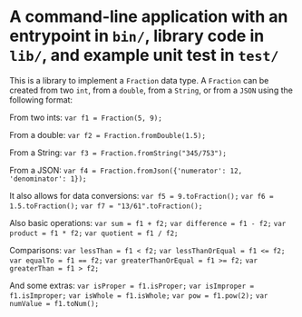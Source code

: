 # A command-line application with an entrypoint in `bin/`, library code in `lib/`, and example unit test in `test/`

This is a library to implement a `Fraction` data type. A `Fraction` can be created from two `int`, from a `double`, from a `String`, or from a `JSON` using the following format:

From two ints:
`var f1 = Fraction(5, 9);`

From a double:
`var f2 = Fraction.fromDouble(1.5);`

From a String:
`var f3 = Fraction.fromString("345/753");`

From a JSON:
`var f4 = Fraction.fromJson({'numerator': 12, 'denominator': 1});`

It also allows for data conversions:
`var f5 = 9.toFraction();`
`var f6 = 1.5.toFraction();`
`var f7 = "13/61".toFraction();`

Also basic operations:
`var sum = f1 + f2;`
`var difference = f1 - f2;`
`var product = f1 * f2;`
`var quotient = f1 / f2;`

Comparisons:
`var lessThan = f1 < f2;`
`var lessThanOrEqual = f1 <= f2;`
`var equalTo = f1 == f2;`
`var greaterThanOrEqual = f1 >= f2;`
`var greaterThan = f1 > f2;`

And some extras:
`var isProper = f1.isProper;`
`var isImproper = f1.isImproper;`
`var isWhole = f1.isWhole;`
`var pow = f1.pow(2);`
`var numValue = f1.toNum();`
